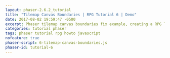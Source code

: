 ```yaml
---
layout: phaser-2.6.2_tutorial
title: "Tilemap Canvas Boundaries | RPG Tutorial 6 | Demo"
date: 2017-08-02 19:59:47 -0500
excerpt: Phaser tilemap canvas boundaries fix example, creating a RPG Tutorial 6
categories: tutorial phaser
tags: phaser tutorial rpg howto javascript
nofeature: true
phaser-script: 6-tilemap-canvas-boundaries.js
phaser-id: tutorial-6
---
```

